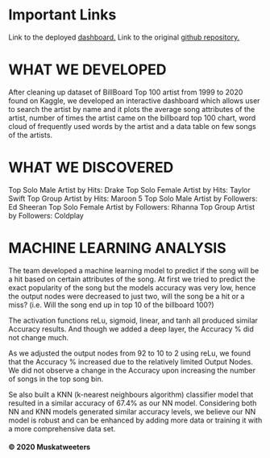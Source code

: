 
# Important Links

Link to the deployed [dashboard.](https://billboard-top-100.herokuapp.com/)
Link to the original [github repository.](https://github.com/TheGreekGoddess/Project_3)

# WHAT WE DEVELOPED
After cleaning up dataset of BillBoard Top 100 artist from 1999 to 2020 found on Kaggle, we developed an interactive dashboard which allows user to search the artist by name and it plots the average song attributes of the artist, number of times the artist came on the billboard top 100 chart, word cloud of frequently used words by the artist and a data table on few songs of the artists.

# WHAT WE DISCOVERED
Top Solo Male Artist by Hits: Drake
Top Solo Female Artist by Hits: Taylor Swift
Top Group Artist by Hits: Maroon 5
Top Solo Male Artist by Followers: Ed Sheeran
Top Solo Female Artist by Followers: Rihanna
Top Group Artist by Followers: Coldplay

# MACHINE LEARNING ANALYSIS
The team developed a machine learning model to predict if the song will be a hit based on certain attributes of the song. At first we tried to predict the exact popularity of the song but the models accuracy was very low, hence the output nodes were decreased to just two, will the song be a hit or a miss? (i.e. Will the song end up in top 10 of the billboard 100?)

The activation functions reLu, sigmoid, linear, and tanh all produced similar Accuracy results. And though we added a deep layer, the Accuracy % did not change much.

As we adjusted the output nodes from 92 to 10 to 2 using reLu, we found that the Accuracy % increased due to the relatively limited Output Nodes. We did not observe a change in the Accuracy upon increasing the number of songs in the top song bin.

Se also built a KNN (k-nearest neighbours algorithm) classifier model that resulted in a similar accuracy of 67.4% as our NN model. Considering both NN and KNN models generated similar accuracy levels, we believe our NN model is robust and can be enhanced by adding more data or training it with a more comprehensive data set.

#### © 2020 Muskatweeters
